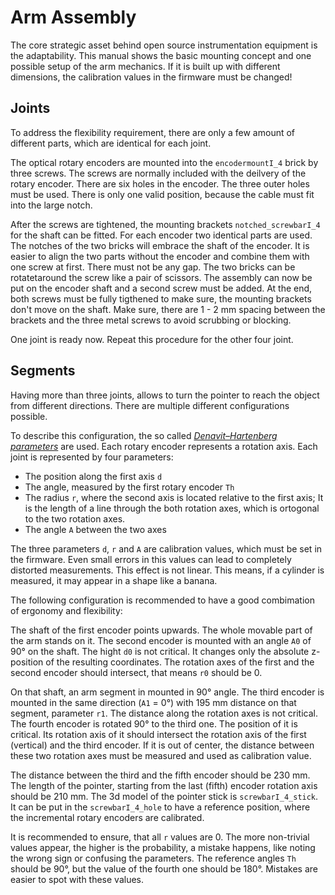 
# Arm Assembly

The core strategic asset behind open source instrumentation equipment is the adaptability. This manual shows the basic mounting concept and one possible setup of the arm mechanics. If it is built up with different dimensions, the calibration values in the firmware must be changed!

## Joints

To address the flexibility requirement, there are only a few amount of different parts, which are identical for each joint.

The optical rotary encoders are mounted into the `encodermountI_4` brick by three screws. The screws are normally included with the deilvery of the rotary encoder. There are six holes in the encoder. The three outer holes must be used. There is only one valid position, because the cable must fit into the large notch.

After the screws are tightened, the mounting brackets `notched_screwbarI_4` for the shaft can be fitted. For each encoder two identical parts are used. The notches of the two bricks will embrace the shaft of the encoder. It is easier to align the two parts without the encoder and combine them with one screw at first. There must not be any gap. The two bricks can be rotatetaround the screw like a pair of scissors. The assembly can now be put on the encoder shaft and a second screw must be added. At the end, both screws must be fully tigthened to make sure, the mounting brackets don't move on the shaft. Make sure, there are 1 - 2 mm spacing between the brackets and the three metal screws to avoid scrubbing or blocking.

One joint is ready now. Repeat this procedure for the other four joint.

## Segments

Having more than three joints, allows to turn the pointer to reach the object from different directions. There are multiple different configurations possible.

To describe this configuration, the so called [_Denavit–Hartenberg parameters_](https://en.wikipedia.org/wiki/Denavit%E2%80%93Hartenberg_parameters) are used. Each rotary encoder represents a rotation axis. Each joint is represented by four parameters:

* The position along the first axis `d`
* The angle, measured by the first rotary encoder `Th`
* The radius `r`, where the second axis is located relative to the first axis; It is the length of a line through the both rotation axes, which is ortogonal to the two rotation axes.
* The angle `A` between the two axes

The three parameters `d`, `r` and `A` are calibration values, which must be set in the firmware. Even small errors in this values can lead to completely distorted measurements. This effect is not linear. This means, if a cylinder is measured, it may appear in a shape like a banana.

The following configuration is recommended to have a good combimation of ergonomy and flexibility:

The shaft of the first encoder points upwards. The whole movable part of the arm stands on it. The second encoder is mounted with an angle `A0` of 90° on the shaft. The hight `d0` is not critical. It changes only the absolute z-position of the resulting coordinates. The rotation axes of the first and the second encoder should intersect, that means `r0` should be 0. 

On that shaft, an arm segment in mounted in 90° angle. The third encoder is mounted in the same direction (`A1` = 0°) with 195 mm distance on that segment, parameter `r1`. The distance along the rotation axes is not critical. The fourth encoder is rotated 90° to the third one. The position of it is critical. Its rotation axis of it should intersect the rotation axis of the first (vertical) and the third encoder. If it is out of center, the distance between these two rotation axes must be measured and used as calibration value. 

The distance between the third and the fifth encoder should be 230 mm. The length of the pointer, starting from the last (fifth) encoder rotation axis should be 210 mm. The 3d model of the pointer stick is `screwbarI_4_stick`. It can be put in the `screwbarI_4_hole` to have a reference position, where the incremental rotary encoders are calibrated.

It is recommended to ensure, that all `r` values are 0. The more non-trivial values appear, the higher is the probability, a mistake happens, like noting the wrong sign or confusing the parameters. The reference angles `Th` should be 90°, but the value of the fourth one should be 180°. Mistakes are easier to spot with these values.

